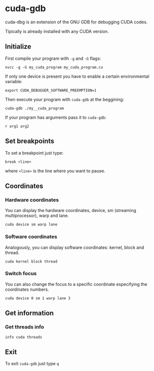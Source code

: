 # cuda-gdb

cuda-dbg is an extension of the GNU GDB for debugging CUDA codes.

Tipically is already installed with any CUDA version.



## Initialize

First compile your program with `-g` and `-G` flags:

```nvcc -g -G my_cuda_program my_cuda_program.cu```

If only one device is present you have to enable a certain environmental variable:

```export CUDA_DEBUGGER_SOFTWARE_PREEMPTION=1```


Then execute your program with `cuda-gdb` at the beggining:

```cuda-gdb ./my__cuda_program```

If your program has arguments pass it to `cuda-gdb`:

```r arg1 arg2```

## Set breakpoints

To set a breakpoint just type:

```break <line>```

where `<line>` is the line where you want to pause.



## Coordinates

### Hardware coordinates

You can display the hardware coordinates, device, sm (streaming multiprocessor), warp and lane.

```cuda device sm warp lane```

### Software coordinates

Analogously, you can display software coordinates: kernel, block and thread.

```cuda kernel block thread```

### Switch focus

You can also change the focus to a specific coordinate especifying the coordinates numbers.

```cuda device 0 sm 1 warp lane 3```

## Get information

### Get threads info

```info cuda threads```


## Exit

To exit `cuda-gdb` just type `q`